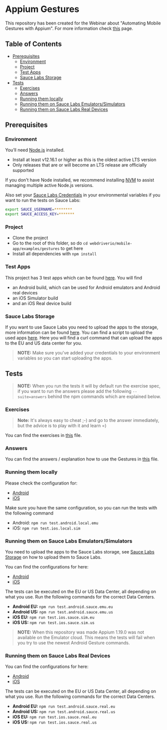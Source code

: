 # Appium Gestures
This repository has been created for the Webinar about "Automating Mobile Gestures with Appium". For more information 
check [this](https://saucelabs.com/resources/webinars/automating-mobile-gestures-with-appium) page.

## Table of Contents
- [Prerequisites](#prerequisites)
    - [Environment](#environment)
    - [Project](#project)
    - [Test Apps](#test-apps)
    - [Sauce Labs Storage](#sauce-labs-storage)
- [Tests](#tests)
    - [Exercises](#exercises)
    - [Answers](#answers)
    - [Running them locally](#running-them-locally)
    - [Running them on Sauce Labs Emulators/Simulators](#running-them-on-sauce-labs-emulatorssimulators)
    - [Running them on Sauce Labs Real Devices](#running-them-on-sauce-labs-real-devices)
    
## Prerequisites
### Environment
You’ll need [Node.js](https://nodejs.org/en/) installed.

- Install at least v12.16.1 or higher as this is the oldest active LTS version
- Only releases that are or will become an LTS release are officially supported

If you don't have Node installed, we recommend installing [NVM](https://github.com/nvm-sh/nvm) to assist managing 
multiple active Node.js versions.

Also set your [Sauce Labs Credentials](https://app.saucelabs.com/user-settings) in your environmental variables if you 
want to run the tests on Sauce Labs:

```bash
export SAUCE_USERNAME=********
export SAUCE_ACCESS_KEY=*******
```

### Project
- Clone the project
- Go to the root of this folder, so do `cd webdriverio/mobile-app/examples/gestures` to get here
- Install all dependencies with `npm install`

### Test Apps
This project has 3 test apps which can be found [here](./test-apps). You will find
- an Android build, which can be used for Android emulators and Android real devices
- an iOS Simulator build
- and an iOS Real device build

### Sauce Labs Storage
If you want to use Sauce Labs you need to upload the apps to the storage, more information can be found [here](https://wiki.saucelabs.com/display/DOCS/Application+Storage).
You can find a script to upload the used apps [here](./scripts/push_apps_to_storage.sh). Here you will find
a curl command that can upload the apps to the EU and US data center for you.

> **NOTE:** Make sure you've added your credentials to your environment variables so you can start uploading the apps.

## Tests
> **NOTE:** When you run the tests it will by default run the exercise spec, if you want to run the answers please add
>the following `--suite=answers` behind the npm commands which are explained below.

### Exercises
> **Note:** It's always easy to cheat ;-) and go to the answer immediately, but the advice is to play with it
>and learn =)

You can find the exercises in [this](./tests/specs/exercises.spec.js) file.

### Answers
You can find the answers / explanation how to use the Gestures in [this](./tests/specs/answers.spec.js) file.

### Running them locally
Please check the configuration for:

- [Android](./tests/configs/wdio.android.local.emu.conf.js)
- [iOS](./tests/configs/wdio.ios.local.sim.conf.js)

Make sure you have the same configuration, so you can run the tests with the following command

- Android: `npm run test.android.local.emu`
- iOS: `npm run test.ios.local.sim`

### Running them on Sauce Labs Emulators/Simulators
You need to upload the apps to the Sauce Labs storage, see [Sauce Labs Storage](#sauce-labs-storage) on how to upload them
to Sauce Labs.

You can find the configurations for here:

- [Android](./tests/configs/wdio.android.sauce.emu.conf.js)
- [iOS](./tests/configs/wdio.ios.sauce.sim.conf.js)

The tests can be executed on the EU or US Data Center, all depending on what you use. Run the following commands for
the correct Data Centers.

- **Android EU:** `npm run test.android.sauce.emu.eu`
- **Android US:** `npm run test.android.sauce.emu.us`
- **iOS EU:** `npm run test.ios.sauce.sim.eu`
- **iOS US:** `npm run test.ios.sauce.sim.us`

> **NOTE:** When this repository was made Appium 1.19.0 was not available on the Emulator cloud.
>This means the tests will fail when you try to use the newest Android Gesture commands.

### Running them on Sauce Labs Real Devices
You can find the configurations for here:

- [Android](./tests/configs/wdio.android.sauce.real.conf.js)
- [iOS](./tests/configs/wdio.ios.sauce.real.conf.js)

The tests can be executed on the EU or US Data Center, all depending on what you use. Run the following commands for
the correct Data Centers.

- **Android EU:** `npm run test.android.sauce.real.eu`
- **Android US:** `npm run test.android.sauce.real.us`
- **iOS EU:** `npm run test.ios.sauce.real.eu`
- **iOS US:** `npm run test.ios.sauce.real.us`
